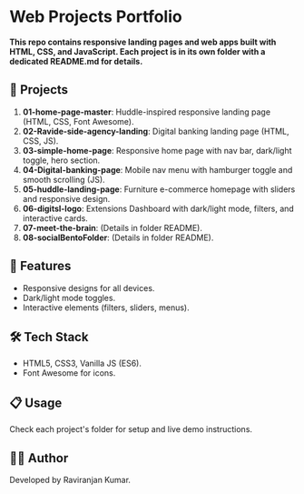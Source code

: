 # Web Projects Portfolio


**This repo contains responsive landing pages and web apps built with HTML, CSS, and JavaScript. Each project is in its own folder with a dedicated README.md for details.**

## 🚀 Projects

1. **01-home-page-master**: Huddle-inspired responsive landing page (HTML, CSS, Font Awesome).
2. **02-Ravide-side-agency-landing**: Digital banking landing page (HTML, CSS, JS).
3. **03-simple-home-page**: Responsive home page with nav bar, dark/light toggle, hero section.
4. **04-Digital-banking-page**: Mobile nav menu with hamburger toggle and smooth scrolling (JS).
5. **05-huddle-landing-page**: Furniture e-commerce homepage with sliders and responsive design.
6. **06-digitsl-logo**: Extensions Dashboard with dark/light mode, filters, and interactive cards.
7. **07-meet-the-brain**: (Details in folder README).
8. **08-socialBentoFolder**: (Details in folder README).


## 🌟 Features
- Responsive designs for all devices.
- Dark/light mode toggles.
- Interactive elements (filters, sliders, menus).

## 🛠️ Tech Stack
- HTML5, CSS3, Vanilla JS (ES6).
- Font Awesome for icons.

## 📋 Usage
Check each project's folder for setup and live demo instructions.

## 👨‍💻 Author
Developed by Raviranjan Kumar.
